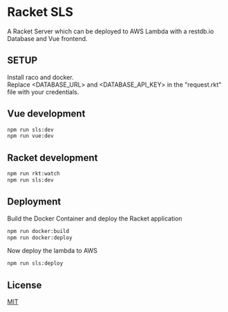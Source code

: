 # Racket SLS

A Racket Server which can be deployed to AWS Lambda with a restdb.io Database and Vue frontend.

## SETUP

Install raco and docker.  
Replace <DATABASE_URL> and <DATABASE_API_KEY> in the "request.rkt" file with your credentials.

## Vue development

```bash
npm run sls:dev
npm run vue:dev
```

## Racket development

```bash
npm run rkt:watch
npm run sls:dev
```

## Deployment

Build the Docker Container and deploy the Racket application

```bash
npm run docker:build
npm run docker:deploy
```

Now deploy the lambda to AWS

```bash
npm run sls:deploy
```

## License

[MIT](https://choosealicense.com/licenses/mit/)
